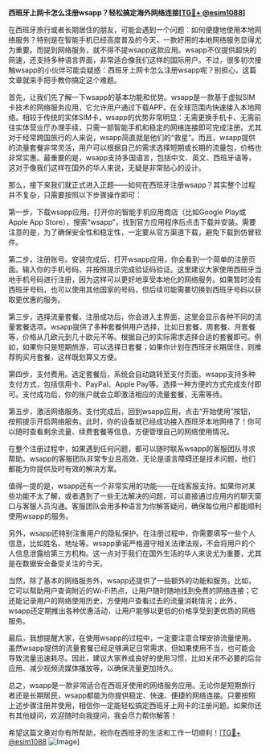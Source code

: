 **西班牙上网卡怎么注册wsapp？轻松搞定海外网络连接[[TG💪+ @esim1088](https://t.me/s/esim1088)]**

在西班牙旅行或者长期居住的朋友，可能会遇到一个问题：如何便捷地使用本地网络服务？特别是在智能手机已经高度普及的今天，一款好用的本地网络服务显得尤为重要。而提到网络服务，就不得不提wsapp这款应用。wsapp不仅提供超快的网速，还支持多种语言界面，非常适合像我们这样的国际用户。不过，很多初次接触wsapp的小伙伴可能会疑惑：西班牙上网卡怎么注册wsapp呢？别担心，这篇文章就来手把手教你搞定这个难题。

首先，让我们先了解一下wsapp的基本功能和优势。wsapp是一款基于虚拟SIM卡技术的网络服务应用，它允许用户通过下载APP，在全球范围内快速接入本地网络。相较于传统的实体SIM卡，wsapp的优势非常明显：无需更换手机卡、无需前往实体营业厅办理手续，只需一部智能手机和稳定的网络连接即可完成注册。尤其对于经常跨国旅行的人来说，wsapp简直就是他们的“救星”。而且，wsapp提供的流量套餐非常灵活，用户可以根据自己的需求选择短期或长期的流量包，价格也非常实惠。最重要的是，wsapp支持多国语言，包括中文、英文、西班牙语等，这对于像我们这样在国外的华人来说，无疑是非常贴心的设计。

那么，接下来我们就正式进入正题——如何在西班牙注册wsapp？其实整个过程并不复杂，只需要按照以下步骤操作即可：

第一步，下载wsapp应用。打开你的智能手机应用商店（比如Google Play或Apple App Store），搜索“wsapp”，找到官方应用程序后点击下载并安装。需要注意的是，为了确保安全性和稳定性，一定要从官方渠道下载，避免下载到仿冒软件。

第二步，注册账号。安装完成后，打开wsapp应用，你会看到一个简单的注册页面。输入你的手机号码，并按照提示完成验证码验证。这里建议大家使用西班牙当地手机号码进行注册，因为这样可以更好地享受本地化的网络服务。如果暂时没有西班牙号码，也可以使用其他国家的号码，但后续可能需要切换到西班牙号码以获取更优惠的服务。

第三步，选择流量套餐。注册成功后，你会进入主界面，这里会显示各种不同的流量套餐选项。wsapp提供了多种套餐供用户选择，比如日套餐、周套餐、月套餐等，价格从几欧元到几十欧元不等。根据自己的实际需求选择合适的套餐即可。例如，如果你只是短期旅游，可以选择日套餐；如果你计划在西班牙长期居住，则推荐购买月套餐，这样既划算又方便。

第四步，支付费用。选定套餐后，系统会自动跳转至支付页面。wsapp支持多种支付方式，包括信用卡、PayPal、Apple Pay等。选择一种方便的方式完成支付即可。支付成功后，你的账户就会立即激活相应的流量套餐，无需等待。

第五步，激活网络服务。支付完成后，回到wsapp应用，点击“开始使用”按钮，按照提示开启网络服务。此时，你的设备就已经成功接入西班牙本地网络了！你可以随时查看剩余流量、续费套餐等信息，方便管理自己的网络使用情况。

在整个注册过程中，如果遇到任何问题，都可以随时联系wsapp的客服团队寻求帮助。wsapp的客服团队非常专业且高效，无论是语言障碍还是技术问题，他们都能为你提供及时有效的解决方案。

值得一提的是，wsapp还有一个非常实用的功能——在线客服支持。如果你对某些功能不太了解，或者遇到了一些无法解决的问题，可以直接通过应用内的聊天窗口与客服人员沟通。客服团队会用多种语言为你解答疑问，确保每位用户都能顺利使用wsapp的服务。

另外，wsapp还特别注重用户的隐私保护。在注册过程中，你需要填写一些个人信息，比如姓名、地址等。wsapp承诺严格遵守相关法律法规，不会将用户的个人信息泄露给第三方机构。这一点对于我们在国外生活的华人来说尤为重要，尤其是在数据安全备受关注的今天。

当然，除了基本的网络服务外，wsapp还提供了一些额外的功能和服务。比如，它可以帮助用户查询附近的Wi-Fi热点，让用户随时随地找到免费的网络连接；它还能记录用户的网络使用历史，方便用户查看过去的流量消耗情况；此外，wsapp还定期推出各种优惠活动，让用户能够以更低的价格享受到更优质的网络服务。

最后，我想提醒大家，在使用wsapp的过程中，一定要注意合理安排流量使用。虽然wsapp提供的流量套餐已经足够满足日常需求，但如果使用不当，也可能会导致流量迅速耗尽。因此，建议大家养成良好的使用习惯，比如关闭不必要的后台应用、减少视频流媒体播放等，以确保流量更加持久。

总之，wsapp是一款非常适合在西班牙使用的网络服务应用。无论你是短期旅行者还是长期居民，wsapp都能为你提供稳定、快速、便捷的网络连接。只要按照上述步骤注册并使用，相信你一定能轻松搞定西班牙上网卡的注册问题。如果你还有其他疑问，欢迎随时向我提问，我会尽力帮你解答！

希望这篇文章对你有所帮助，祝你在西班牙的生活和工作一切顺利！[[TG💪+ @esim1088](https://t.me/s/esim1088) ![Image](https://i.postimg.cc/4NQfJmqS/Snipaste-2025-05-13-00-14-12.png)]